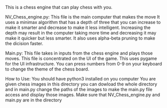 This is a chess engine that can play chess with you.

NV_Chess_engine.py:
  This file is the main computer that makes the move
  It uses a minimax algorithm that has a depth of three that you can increase to make it smarter and decrease to make it less intelligent.
  Increasing the depth may result in the computer taking more time and decreasing it may make it quicker but less smarter.
  It also uses alpha-beta pruning to make the dicision faster.

Main.py:
  This file takes in inputs from the chess engine and plays those moves.
  This file is concentrated on the UI of the game.
  This uses pygame for the UI infrastructure.
  You can press numbers from 0-9 on your keyboard to change the theme of the chess board.

How to Use:
  You should have python3 installed on you computer
  You are given chess images in this directory you can dowload the whole directory and in main.py change the paths of the images to make the main.py file access and display those images.
  Make sure that NV_Chess_engine.py and main.py are in the directory
  
